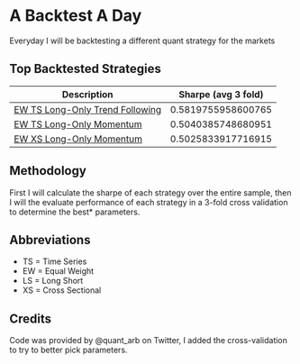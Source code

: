 # A Backtest A Day
Everyday I will be backtesting a different quant strategy for the markets

## Top Backtested Strategies
| Description                     | Sharpe (avg 3 fold) |
|---------------------------------|---------------------|
| [EW TS Long-Only Trend Following][1] | 0.5819755958600765  |
| [EW TS Long-Only Momentum][2]        | 0.5040385748680951  |
| [EW XS Long-Only Momentum][3]        | 0.5025833917716915  |

## Methodology
First I will calculate the sharpe of each strategy over the entire sample, then I will the evaluate performance of each strategy in a 3-fold cross validation to determine the best* parameters.

## Abbreviations
- TS = Time Series
- EW = Equal Weight
- LS = Long Short
- XS = Cross Sectional

## Credits
Code was provided by @quant_arb on Twitter, I added the cross-validation to try to better pick parameters.

[1]: <https://github.com/replacementAI/A-Backtest-A-Day/blob/main/Sector/EW%20TS%20Long-Only%20Trend%20Following.ipynb>
[2]: <https://github.com/replacementAI/A-Backtest-A-Day/blob/main/Sector/EW%20TS%20Long-Only%20Momentum.ipynb>
[3]: <https://github.com/replacementAI/A-Backtest-A-Day/blob/main/Sector/EW%20XS%20Long-Only%20Momentum.ipynb>
